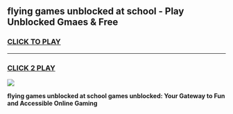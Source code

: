 
## flying games unblocked at school - Play Unblocked Gmaes & Free
<h3>
<a href="https://news.freeplayer.one?title=flying_games_unblocked_at_school&ref=23F">CLICK TO PLAY</a></h3>
<hr>

<h3>
<a href="https://news.freeplayer.one?title=flying_games_unblocked_at_school&ref=23F">CLICK 2 PLAY</a>
  
</h3>

<a href="https://news.freeplayer.one?title=flying_games_unblocked_at_school&ref=23F/"><img src="https://clearcache.store/games.png"></a>


**flying games unblocked at school games unblocked: Your Gateway to Fun and Accessible Online Gaming**
